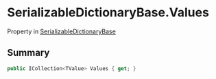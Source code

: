 # SerializableDictionaryBase.Values

Property in [SerializableDictionaryBase](/docs/api/csharp/yarn.unity.serializabledictionarybase-2.md)

## Summary



```csharp
public ICollection<TValue> Values { get; }
```

